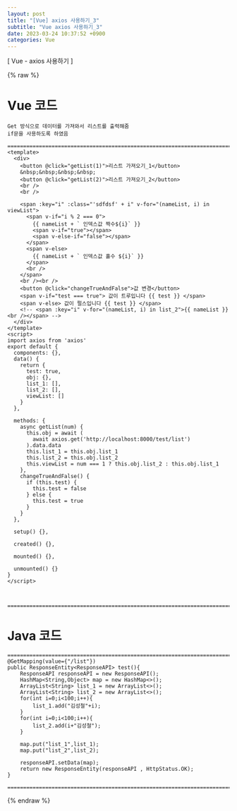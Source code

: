```yaml
---
layout: post
title: "[Vue] axios 사용하기_3"
subtitle: "Vue axios 사용하기_3"
date: 2023-03-24 10:37:52 +0900
categories: Vue
---
```

[ Vue - axios 사용하기 ] 

{% raw %}
# Vue 코드
	Get 방식으로 데이터를 가져와서 리스트를 출력해줌
	if문을 사용하도록 하였음

	=================================================================================================================
	<template>
	  <div>
		<button @click="getList(1)">리스트 가져오기_1</button>
		&nbsp;&nbsp;&nbsp;&nbsp;
		<button @click="getList(2)">리스트 가져오기_2</button>
		<br />
		<br />

		<span :key="i" :class="'sdfdsf' + i" v-for="(nameList, i) in viewList">
		  <span v-if="i % 2 === 0">
			{{ nameList + ` 인덱스값 짝수${i}` }}
			<span v-if="true"></span>
			<span v-else-if="false"></span>
		  </span>
		  <span v-else>
			{{ nameList + ` 인덱스값 홀수 ${i}` }}
		  </span>
		  <br />
		</span>
		<br /><br />
		<button @click="changeTrueAndFalse">값 변경</button>
		<span v-if="test === true"> 값이 트루입니다 {{ test }} </span>
		<span v-else> 값이 펄스입니다 {{ test }} </span>
		<!-- <span :key="i" v-for="(nameList, i) in list_2">{{ nameList }}<br /></span> -->
	  </div>
	</template>
	<script>
	import axios from 'axios'
	export default {
	  components: {},
	  data() {
		return {
		  test: true,
		  obj: {},
		  list_1: [],
		  list_2: [],
		  viewList: []
		}
	  },

	  methods: {
		async getList(num) {
		  this.obj = await (
			await axios.get('http://localhost:8000/test/list')
		  ).data.data
		  this.list_1 = this.obj.list_1
		  this.list_2 = this.obj.list_2
		  this.viewList = num === 1 ? this.obj.list_2 : this.obj.list_1
		},
		changeTrueAndFalse() {
		  if (this.test) {
			this.test = false
		  } else {
			this.test = true
		  }
		}
	  },

	  setup() {},

	  created() {},

	  mounted() {},

	  unmounted() {}
	}
	</script>



	=================================================================================================================


# Java 코드

	=================================================================================================================
    @GetMapping(value={"/list"})
    public ResponseEntity<ResponseAPI> test(){
        ResponseAPI responseAPI = new ResponseAPI();
        HashMap<String,Object> map = new HashMap<>();
        ArrayList<String> list_1 = new ArrayList<>();
        ArrayList<String> list_2 = new ArrayList<>();
        for(int i=0;i<100;i++){
            list_1.add("김성철"+i);
        }
        for(int i=0;i<100;i++){
            list_2.add(i+"김성철");
        }

        map.put("list_1",list_1);
        map.put("list_2",list_2);

        responseAPI.setData(map);
        return new ResponseEntity(responseAPI , HttpStatus.OK);
    }

	=================================================================================================================
{% endraw %}
